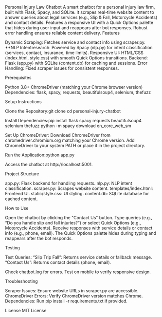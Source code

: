 Personal Injury Law Chatbot
A smart chatbot for a personal injury law firm, built with Flask, Spacy, and SQLite. It scrapes real-time website content to answer queries about legal services (e.g., Slip & Fall, Motorcycle Accidents) and contact details. Features a responsive UI with a Quick Options palette that hides during user input and reappears after bot responses. Robust error handling ensures reliable content delivery.
Features

Dynamic Scraping: Fetches service and contact info using scraper.py.
**NLP Intentresearch: Powered by Spacy (nlp.py) for intent classification (services, contact, insurance, time limits).
Responsive UI: HTML/CSS (index.html, style.css) with smooth Quick Options transitions.
Backend: Flask (app.py) with SQLite (content.db) for caching and sessions.
Error Handling: Fixed scraper issues for consistent responses.

Prerequisites

Python 3.8+
ChromeDriver (matching your Chrome browser version)
Dependencies: flask, spacy, requests, beautifulsoup4, selenium, thefuzz

Setup Instructions

Clone the Repository:git clone <your-repo-url>
cd personal-injury-chatbot


Install Dependencies:pip install flask spacy requests beautifulsoup4 selenium thefuzz
python -m spacy download en_core_web_sm


Set Up ChromeDriver:
Download ChromeDriver from chromedriver.chromium.org matching your Chrome version.
Add ChromeDriver to your system PATH or place it in the project directory.


Run the Application:python app.py


Access the chatbot at http://localhost:5001.



Project Structure

app.py: Flask backend for handling requests.
nlp.py: NLP intent classification.
scraper.py: Scrapes website content.
templates/index.html: Frontend UI.
static/style.css: UI styling.
content.db: SQLite database for cached content.

How to Use

Open the chatbot by clicking the "Contact Us" button.
Type queries (e.g., “Do you handle slip and fall injuries?”) or select Quick Options (e.g., Motorcycle Accidents).
Receive responses with service details or contact info (e.g., phone, email).
The Quick Options palette hides during typing and reappears after the bot responds.

Testing

Test Queries:
“Slip Trip Fall”: Returns service details or fallback message.
“Contact Us”: Returns contact details (phone, email).


Check chatbot.log for errors.
Test on mobile to verify responsive design.

Troubleshooting

Scraper Issues: Ensure website URLs in scraper.py are accessible.
ChromeDriver Errors: Verify ChromeDriver version matches Chrome.
Dependencies: Run pip install -r requirements.txt if provided.

License
MIT License
